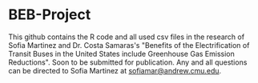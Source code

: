 # BEB-Project
This github contains the R code and all used csv files in the research of Sofia Martinez and Dr. Costa Samaras's "Benefits of the Electrification of Transit Buses in the United States include Greenhouse Gas Emission Reductions". Soon to be submitted for publication. Any and all questions can be directed to Sofia Martinez at sofiamar@andrew.cmu.edu.
